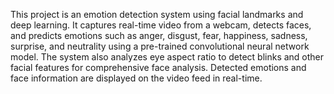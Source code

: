 This project is an emotion detection system using facial landmarks and deep learning. It captures real-time video from a webcam, detects faces, and predicts emotions such as anger, disgust, fear, happiness, sadness, surprise, and neutrality using a pre-trained convolutional neural network model. The system also analyzes eye aspect ratio to detect blinks and other facial features for comprehensive face analysis. Detected emotions and face information are displayed on the video feed in real-time.